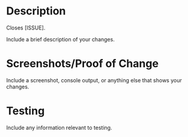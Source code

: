 # Description

Closes [ISSUE].

Include a brief description of your changes.

# Screenshots/Proof of Change

Include a screenshot, console output, or anything else that shows your changes.

# Testing

Include any information relevant to testing.

